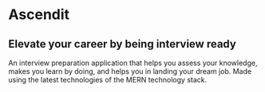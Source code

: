 # Ascendit
Elevate your career by being interview ready
---
An interview preparation application that helps you assess your knowledge, makes you learn by doing, and helps you in landing your dream job. Made using the latest technologies of the MERN technology stack.
